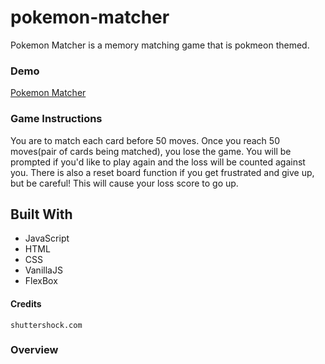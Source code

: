 # pokemon-matcher

Pokemon Matcher is a memory matching game that is pokmeon themed. 

### Demo

[Pokemon Matcher](https://cam-em.github.io/pokemon-matcher/)

### Game Instructions

You are to match each card before 50 moves. Once you reach 50 moves(pair of cards being matched), you lose the game. You will be prompted if you'd like to play again and the loss will be counted against you. There is also a reset board function if you get frustrated and give up, but be careful! This will cause your loss score to go up.

## Built With

* JavaScript
* HTML
* CSS
* VanillaJS
* FlexBox

#### Credits

    shuttershock.com

### Overview